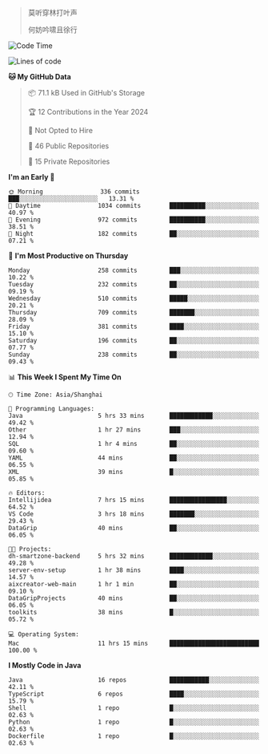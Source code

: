 > 莫听穿林打叶声
> 
> 何妨吟啸且徐行

<!-- ![Github Stats](https://github-readme-stats.vercel.app/api?username=catch6&count_private=true&show_icons=true&theme=gruvbox) -->

<!-- ![Top Langs](https://github-readme-stats.vercel.app/api/top-langs/?username=catch6&layout=compact) -->

<!--START_SECTION:waka-->
![Code Time](http://img.shields.io/badge/Code%20Time-885%20hrs%204%20mins-blue)

![Lines of code](https://img.shields.io/badge/From%20Hello%20World%20I%27ve%20Written-9.3%20million%20lines%20of%20code-blue)

**🐱 My GitHub Data** 

> 📦 71.1 kB Used in GitHub's Storage 
 > 
> 🏆 12 Contributions in the Year 2024
 > 
> 🚫 Not Opted to Hire
 > 
> 📜 46 Public Repositories 
 > 
> 🔑 15 Private Repositories 
 > 
**I'm an Early 🐤** 

```text
🌞 Morning                336 commits         ███░░░░░░░░░░░░░░░░░░░░░░   13.31 % 
🌆 Daytime                1034 commits        ██████████░░░░░░░░░░░░░░░   40.97 % 
🌃 Evening                972 commits         ██████████░░░░░░░░░░░░░░░   38.51 % 
🌙 Night                  182 commits         ██░░░░░░░░░░░░░░░░░░░░░░░   07.21 % 
```
📅 **I'm Most Productive on Thursday** 

```text
Monday                   258 commits         ███░░░░░░░░░░░░░░░░░░░░░░   10.22 % 
Tuesday                  232 commits         ██░░░░░░░░░░░░░░░░░░░░░░░   09.19 % 
Wednesday                510 commits         █████░░░░░░░░░░░░░░░░░░░░   20.21 % 
Thursday                 709 commits         ███████░░░░░░░░░░░░░░░░░░   28.09 % 
Friday                   381 commits         ████░░░░░░░░░░░░░░░░░░░░░   15.10 % 
Saturday                 196 commits         ██░░░░░░░░░░░░░░░░░░░░░░░   07.77 % 
Sunday                   238 commits         ██░░░░░░░░░░░░░░░░░░░░░░░   09.43 % 
```


📊 **This Week I Spent My Time On** 

```text
🕑︎ Time Zone: Asia/Shanghai

💬 Programming Languages: 
Java                     5 hrs 33 mins       ████████████░░░░░░░░░░░░░   49.42 % 
Other                    1 hr 27 mins        ███░░░░░░░░░░░░░░░░░░░░░░   12.94 % 
SQL                      1 hr 4 mins         ██░░░░░░░░░░░░░░░░░░░░░░░   09.60 % 
YAML                     44 mins             ██░░░░░░░░░░░░░░░░░░░░░░░   06.55 % 
XML                      39 mins             █░░░░░░░░░░░░░░░░░░░░░░░░   05.85 % 

🔥 Editors: 
Intellijidea             7 hrs 15 mins       ████████████████░░░░░░░░░   64.52 % 
VS Code                  3 hrs 18 mins       ███████░░░░░░░░░░░░░░░░░░   29.43 % 
DataGrip                 40 mins             ██░░░░░░░░░░░░░░░░░░░░░░░   06.05 % 

🐱‍💻 Projects: 
dh-smartzone-backend     5 hrs 32 mins       ████████████░░░░░░░░░░░░░   49.28 % 
server-env-setup         1 hr 38 mins        ████░░░░░░░░░░░░░░░░░░░░░   14.57 % 
aixcreator-web-main      1 hr 1 min          ██░░░░░░░░░░░░░░░░░░░░░░░   09.10 % 
DataGripProjects         40 mins             ██░░░░░░░░░░░░░░░░░░░░░░░   06.05 % 
toolkits                 38 mins             █░░░░░░░░░░░░░░░░░░░░░░░░   05.72 % 

💻 Operating System: 
Mac                      11 hrs 15 mins      █████████████████████████   100.00 % 
```

**I Mostly Code in Java** 

```text
Java                     16 repos            ███████████░░░░░░░░░░░░░░   42.11 % 
TypeScript               6 repos             ████░░░░░░░░░░░░░░░░░░░░░   15.79 % 
Shell                    1 repo              █░░░░░░░░░░░░░░░░░░░░░░░░   02.63 % 
Python                   1 repo              █░░░░░░░░░░░░░░░░░░░░░░░░   02.63 % 
Dockerfile               1 repo              █░░░░░░░░░░░░░░░░░░░░░░░░   02.63 % 
```




<!--END_SECTION:waka-->
